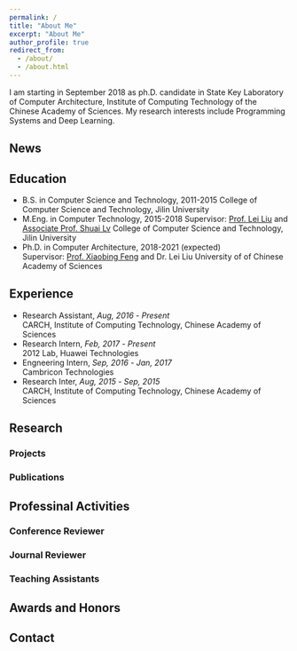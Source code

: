 ```yaml
---
permalink: /
title: "About Me"
excerpt: "About Me"
author_profile: true
redirect_from: 
  - /about/
  - /about.html
---
```


I am starting in September 2018 as ph.D. candidate in State Key Laboratory of Computer Architecture, Institute of Computing Technology of the Chinese Academy of Sciences. My research interests include Programming Systems and Deep Learning.

## News


## Education
* B.S. in Computer Science and Technology, 2011-2015
  College of Computer Science and Technology, Jilin University
* M.Eng. in Computer Technology, 2015-2018
  Supervisor: [Prof. Lei Liu][1] and [Associate Prof. Shuai Lv][2]
  College of Computer Science and Technology, Jilin University
* Ph.D. in Computer Architecture, 2018-2021 (expected)  
  Supervisor: [Prof. Xiaobing Feng][3] and Dr. Lei Liu
  University of of Chinese Academy of Sciences

## Experience
- Research Assistant, *Aug, 2016* - *Present*  
  CARCH, Institute of Computing Technology, Chinese Academy of Sciences
- Research Intern, *Feb, 2017* - *Present*  
  2012 Lab, Huawei Technologies
- Engneering Intern, *Sep, 2016* - *Jan, 2017*  
  Cambricon Technologies
- Research Inter, *Aug, 2015* - *Sep, 2015*  
  CARCH, Institute of Computing Technology, Chinese Academy of Sciences

## Research

### Projects

### Publications

## Professinal Activities

### Conference Reviewer

### Journal Reviewer

### Teaching Assistants

## Awards and Honors

## Contact

  [1]:http://ccst.jlu.edu.cn/info/1026/2144.htm
  [2]:http://ccst.jlu.edu.cn/info/1028/2176.htm
  [3]:http://people.ucas.ac.cn/~fengxiaobing
